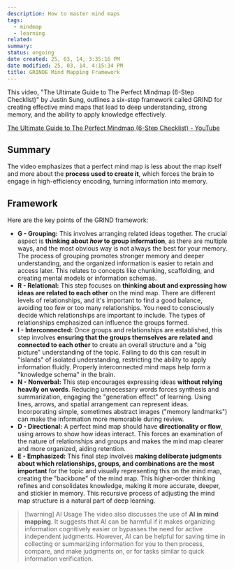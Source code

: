 ```yaml
---
description: How to master mind maps
tags:
  - mindmap
  - learning
related: 
summary: 
status: ongoing
date created: 25, 03, 14, 3:35:16 PM
date modified: 25, 03, 14, 4:15:34 PM
title: GRINDE Mind Mapping Framework
---
```

This video, "The Ultimate Guide to The Perfect Mindmap (6-Step Checklist)" by Justin Sung, outlines a six-step framework called GRIND for creating effective mind maps that lead to deep understanding, strong memory, and the ability to apply knowledge effectively.

[The Ultimate Guide to The Perfect Mindmap (6-Step Checklist) - YouTube](https://www.youtube.com/watch?v=Grd7K7bJVWg)
## Summary
The video emphasizes that a perfect mind map is less about the map itself and more about the **process used to create it**, which forces the brain to engage in high-efficiency encoding, turning information into memory.
## Framework
Here are the key points of the GRIND framework:

- **G - Grouping:** This involves arranging related ideas together. The crucial aspect is **thinking about _how_ to group information**, as there are multiple ways, and the most obvious way is not always the best for your memory. The process of grouping promotes stronger memory and deeper understanding, and the organized information is easier to retain and access later. This relates to concepts like chunking, scaffolding, and creating mental models or information schemas.
- **R - Relational:** This step focuses on **thinking about and expressing how ideas are related to each other** on the mind map. There are different levels of relationships, and it's important to find a good balance, avoiding too few or too many relationships. You need to consciously decide which relationships are important to include. The types of relationships emphasized can influence the groups formed.
- **I - Interconnected:** Once groups and relationships are established, this step involves **ensuring that the groups themselves are related and connected to each other** to create an overall structure and a "big picture" understanding of the topic. Failing to do this can result in "islands" of isolated understanding, restricting the ability to apply information fluidly. Properly interconnected mind maps help form a "knowledge schema" in the brain.
- **N - Nonverbal:** This step encourages expressing ideas **without relying heavily on words**. Reducing unnecessary words forces synthesis and summarization, engaging the "generation effect" of learning. Using lines, arrows, and spatial arrangement can represent ideas. Incorporating simple, sometimes abstract images ("memory landmarks") can make the information more memorable during review.
- **D - Directional:** A perfect mind map should have **directionality or flow**, using arrows to show how ideas interact. This forces an examination of the nature of relationships and groups and makes the mind map clearer and more organized, aiding retention.
- **E - Emphasized:** This final step involves **making deliberate judgments about which relationships, groups, and combinations are the most important** for the topic and visually representing this on the mind map, creating the "backbone" of the mind map. This higher-order thinking refines and consolidates knowledge, making it more accurate, deeper, and stickier in memory. This recursive process of adjusting the mind map structure is a natural part of deep learning.
 

> [!warning] AI Usage
> The video also discusses the use of **AI in mind mapping**. It suggests that AI can be harmful if it makes organizing information cognitively easier or bypasses the need for active independent judgments. However, AI can be helpful for saving time in collecting or summarizing information for you to then process, compare, and make judgments on, or for tasks similar to quick information verification.
> 